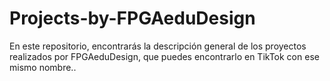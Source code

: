 # Projects-by-FPGAeduDesign
En este repositorio, encontrarás la descripción general de los proyectos realizados por FPGAeduDesign, que puedes encontrarlo en TikTok con ese mismo nombre.. 
